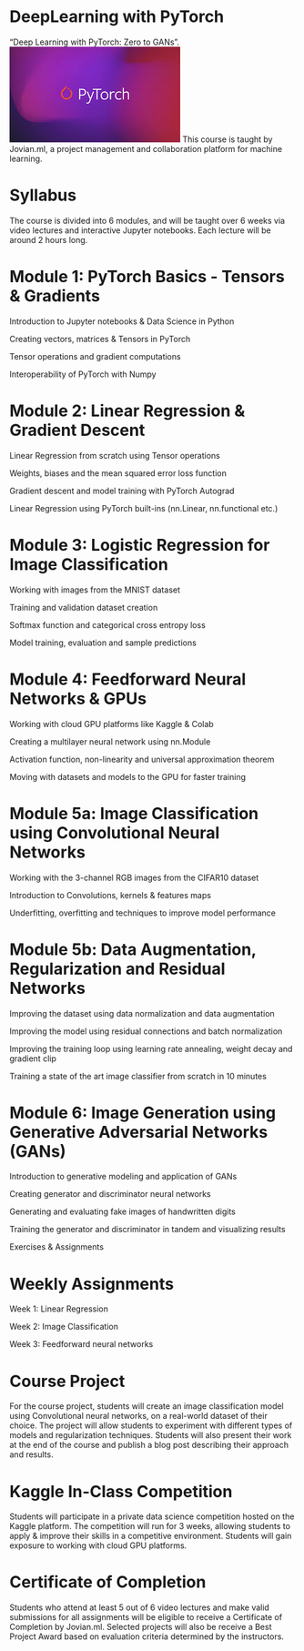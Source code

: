 # DeepLearning with PyTorch
 “Deep Learning with PyTorch: Zero to GANs”. 
 ![](https://github.com/anuraglahon16/DeepLearning-with-PyTorch/blob/master/images/pytoec.jpg)
This course is taught by Jovian.ml, a project management and collaboration platform for machine learning.

# Syllabus
The course is divided into 6 modules, and will be taught over 6 weeks via video lectures and interactive Jupyter notebooks. Each lecture will be around 2 hours long.

# Module 1: PyTorch Basics - Tensors & Gradients

Introduction to Jupyter notebooks & Data Science in Python

Creating vectors, matrices & Tensors in PyTorch

Tensor operations and gradient computations

Interoperability of PyTorch with Numpy

# Module 2: Linear Regression & Gradient Descent

Linear Regression from scratch using Tensor operations

Weights, biases and the mean squared error loss function

Gradient descent and model training with PyTorch Autograd

Linear Regression using PyTorch built-ins (nn.Linear, nn.functional etc.)

# Module 3: Logistic Regression for Image Classification

Working with images from the MNIST dataset

Training and validation dataset creation

Softmax function and categorical cross entropy loss

Model training, evaluation and sample predictions

# Module 4: Feedforward Neural Networks & GPUs

Working with cloud GPU platforms like Kaggle & Colab

Creating a multilayer neural network using nn.Module

Activation function, non-linearity and universal approximation theorem

Moving with datasets and models to the GPU for faster training

# Module 5a: Image Classification using Convolutional Neural Networks

Working with the 3-channel RGB images from the CIFAR10 dataset

Introduction to Convolutions, kernels & features maps

Underfitting, overfitting and techniques to improve model performance

# Module 5b: Data Augmentation, Regularization and Residual Networks

Improving the dataset using data normalization and data augmentation

Improving the model using residual connections and batch normalization

Improving the training loop using learning rate annealing, weight decay and gradient clip

Training a state of the art image classifier from scratch in 10 minutes

# Module 6: Image Generation using Generative Adversarial Networks (GANs)

Introduction to generative modeling and application of GANs

Creating generator and discriminator neural networks

Generating and evaluating fake images of handwritten digits

Training the generator and discriminator in tandem and visualizing results

Exercises & Assignments

# Weekly Assignments

Week 1: Linear Regression

Week 2: Image Classification

Week 3: Feedforward neural networks

# Course Project

For the course project, students will create an image classification model using Convolutional neural networks, on a real-world dataset of their choice. The project will allow students to experiment with different types of models and regularization techniques. Students will also present their work at the end of the course and publish a blog post describing their approach and results.

# Kaggle In-Class Competition

Students will participate in a private data science competition hosted on the Kaggle platform. The competition will run for 3 weeks, allowing students to apply & improve their skills in a competitive environment. Students will gain exposure to working with cloud GPU platforms.

# Certificate of Completion

Students who attend at least 5 out of 6 video lectures and make valid submissions for all assignments will be eligible to receive a Certificate of Completion by Jovian.ml. Selected projects will also be receive a Best Project Award based on evaluation criteria determined by the instructors.
